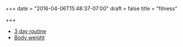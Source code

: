 +++
date = "2016-04-06T15:48:37-07:00"
draft = false
title = "fitness"

+++

* [3 day routine](http://www.aworkoutroutine.com/the-muscle-building-workout-routine/)
* [Body weight](https://www.reddit.com/r/bodyweightfitness/wiki/kb/recommended_routine)
